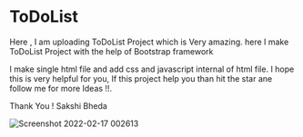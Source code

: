 # ToDoList
Here , I am uploading ToDoList Project which is Very amazing. here I make ToDoList  Project with the  help of  Bootstrap framework

I make single html file and add css and javascript internal of html file.
I hope this is very helpful for you, If this project help you than hit the star ane follow me for more Ideas !!.

Thank You !
Sakshi Bheda

![Screenshot 2022-02-17 002613](https://user-images.githubusercontent.com/84337482/154336206-0bc0e168-8649-4992-96d7-bc41a937d511.png)
